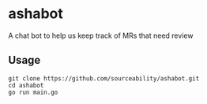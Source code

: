 # ashabot
A chat bot to help us keep track of MRs that need review

## Usage

```
git clone https://github.com/sourceability/ashabot.git
cd ashabot
go run main.go
```
